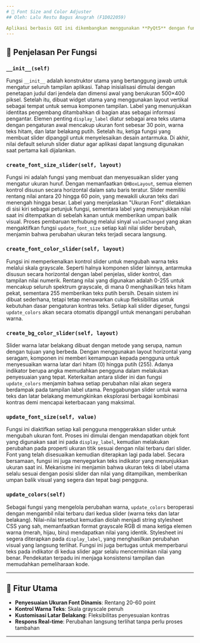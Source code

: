 ```yaml
---
# 🎨 Font Size and Color Adjuster
## Oleh: Lalu Restu Bagus Anugrah (F1D022059)

Aplikasi berbasis GUI ini dikembangkan menggunakan **PyQt5** dengan fungsi utama untuk mengatur ukuran teks, warna font, dan warna latar belakang melalui kontrol slider. Teks utama yang dapat dimodifikasi adalah NIM mahasiswa, sedangkan nama mahasiswa ditampilkan sebagai informasi di bagian atas antarmuka. Semua perubahan yang dilakukan akan langsung terlihat secara real-time.
---
```


## 🧠 Penjelasan Per Fungsi

### `__init__(self)`

Fungsi `__init__` adalah konstruktor utama yang bertanggung jawab untuk mengatur seluruh tampilan aplikasi. Tahap inisialisasi dimulai dengan penetapan judul dari jendela dan dimensi awal yang berukuran 500×400 piksel. Setelah itu, dibuat widget utama yang menggunakan layout vertikal sebagai tempat untuk semua komponen tampilan. Label yang menunjukkan identitas pengembang ditambahkan di bagian atas sebagai informasi pengantar. Elemen penting `display_label` diatur sebagai area teks utama dengan pengaturan awal mencakup ukuran font sebesar 30 poin, warna teks hitam, dan latar belakang putih. Setelah itu, ketiga fungsi yang membuat slider dipanggil untuk menyelesaikan desain antarmuka. Di akhir, nilai default seluruh slider diatur agar aplikasi dapat langsung digunakan saat pertama kali dijalankan.

### `create_font_size_slider(self, layout)`

Fungsi ini adalah fungsi yang membuat dan menyesuaikan slider yang mengatur ukuran huruf. Dengan memanfaatkan `QHBoxLayout`, semua elemen kontrol disusun secara horizontal dalam satu baris teratur. Slider memiliki rentang nilai antara 20 hingga 60 poin, yang mewakili ukuran teks dari menengah hingga besar. Label yang menjelaskan "Ukuran Font" diletakkan di sisi kiri sebagai petunjuk fungsi, sementara label yang menunjukkan nilai saat ini ditempatkan di sebelah kanan untuk memberikan umpan balik visual. Proses pembaruan terhubung melalui sinyal `valueChanged` yang akan mengaktifkan fungsi `update_font_size` setiap kali nilai slider berubah, menjamin bahwa perubahan ukuran teks terjadi secara langsung.

### `create_font_color_slider(self, layout)`

Fungsi ini memperkenalkan kontrol slider untuk mengubah warna teks melalui skala grayscale. Seperti halnya komponen slider lainnya, antarmuka disusun secara horizontal dengan label penjelas, slider kontrol, dan tampilan nilai numerik. Rentang nilai yang digunakan adalah 0-255 untuk mencakup seluruh spektrum grayscale, di mana 0 menghasilkan teks hitam pekat, sementara 255 memberikan teks putih bersih. Desain sistem ini dibuat sederhana, tetapi tetap menawarkan cukup fleksibilitas untuk kebutuhan dasar pengaturan kontras teks. Setiap kali slider digeser, fungsi `update_colors` akan secara otomatis dipanggil untuk menangani perubahan warna.

### `create_bg_color_slider(self, layout)`

Slider warna latar belakang dibuat dengan metode yang serupa, namun dengan tujuan yang berbeda. Dengan menggunakan layout horizontal yang seragam, komponen ini memberi kemampuan kepada pengguna untuk menyesuaikan warna latar dari hitam (0) hingga putih (255). Adanya indikator berupa angka memudahkan pengguna dalam melakukan penyesuaian yang tepat. Keterkaitan antara slider ini dan fungsi `update_colors` menjamin bahwa setiap perubahan nilai akan segera berdampak pada tampilan label utama. Penggabungan slider untuk warna teks dan latar belakang memungkinkan eksplorasi berbagai kombinasi kontras demi mencapai keterbacaan yang maksimal.

### `update_font_size(self, value)`

Fungsi ini diaktifkan setiap kali pengguna menggerakkan slider untuk mengubah ukuran font. Proses ini dimulai dengan mendapatkan objek font yang digunakan saat ini pada `display_label`, kemudian melakukan perubahan pada properti ukuran titik sesuai dengan nilai terbaru dari slider. Font yang telah disesuaikan kemudian diterapkan lagi pada label. Secara bersamaan, fungsi ini juga menyegarkan teks indikator yang menunjukkan ukuran saat ini. Mekanisme ini menjamin bahwa ukuran teks di label utama selalu sesuai dengan posisi slider dan nilai yang ditampilkan, memberikan umpan balik visual yang segera dan tepat bagi pengguna.

### `update_colors(self)`

Sebagai fungsi yang mengelola perubahan warna, `update_colors` beroperasi dengan mengambil nilai terbaru dari kedua slider (warna teks dan latar belakang). Nilai-nilai tersebut kemudian diolah menjadi string stylesheet CSS yang sah, memanfaatkan format grayscale RGB di mana ketiga elemen warna (merah, hijau, biru) mendapatkan nilai yang identik. Stylesheet ini segera diterapkan pada `display_label`, yang menghasilkan perubahan visual yang langsung terlihat. Fungsi ini juga bertugas untuk memperbarui teks pada indikator di kedua slider agar selalu mencerminkan nilai yang benar. Pendekatan terpadu ini menjaga konsistensi tampilan dan memudahkan pemeliharaan kode.

---

## 👀 Fitur Utama

- **Penyesuaian Ukuran Font Dinamis**: Rentang 20-60 point
- **Kontrol Warna Teks**: Skala grayscale penuh
- **Kustomisasi Latar Belakang**: Fleksibilitas penyesuaian kontras
- **Respons Real-time**: Perubahan langsung terlihat tanpa perlu proses tambahan

---

